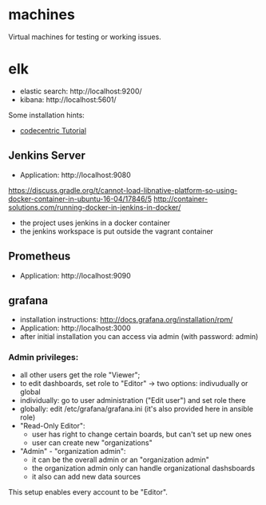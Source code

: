 # machines

Virtual machines for testing or working issues.

# elk
* elastic search: http://localhost:9200/
* kibana: http://localhost:5601/

Some installation hints:
* [codecentric Tutorial](https://blog.codecentric.de/en/2014/10/log-management-spring-boot-applications-logstash-elastichsearch-kibana/)

## Jenkins Server
* Application: http://localhost:9080
 
https://discuss.gradle.org/t/cannot-load-libnative-platform-so-using-docker-container-in-ubuntu-16-04/17846/5
http://container-solutions.com/running-docker-in-jenkins-in-docker/

* the project uses jenkins in a docker container
* the jenkins workspace is put outside the vagrant container


## Prometheus
* Application: http://localhost:9090

## grafana
* installation instructions: http://docs.grafana.org/installation/rpm/
* Application: http://localhost:3000
* after initial installation you can access via admin (with password: admin)

### Admin privileges: 
* all other users get the role "Viewer"; 
* to edit dashboards, set role to "Editor" -> two options: indivudually or global
* individually: go to user administration ("Edit user") and set role there
* globally: edit /etc/grafana/grafana.ini (it's also provided here in ansible role)
* "Read-Only Editor": 
    * user has right to change certain boards, but can't set up new ones
    * user can create new "organizations"
* "Admin" - "organization admin":
    * it can be the overall admin or an "organization admin"
    * the organization admin only can handle organizational dashsboards
    * it also can add new data sources
    
 This setup enables every account to be "Editor".
 
